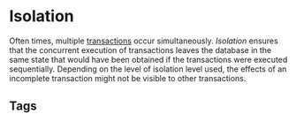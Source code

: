# Isolation

Often times, multiple [transactions](../202312292240) occur simultaneously. *Isolation* ensures that the concurrent execution of transactions leaves the database in the same state that would have been obtained if the transactions were executed sequentially. Depending on the level of isolation level used, the effects of an incomplete transaction might not be visible to other transactions.  

## Tags
